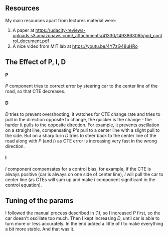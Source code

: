 ## Resources

My main resources apart from lectures material were:
1. A paper at https://udacity-reviews-uploads.s3.amazonaws.com/_attachments/41330/1493863065/pid_control_document.pdf
2. A nice video from MIT lab at https://youtu.be/4Y7zG48uHRo

## The Effect of P, I, D

#### P
*P* component tries to correct error by steering car to the center line of the road, so that CTE decreases.

#### D
*D* tries to prevent overshooting, it watches for CTE change rate and tries to pull in the direction opposite to change,
the quicker is the change - the harder it pulls to the opposite direction. For example, it prevents oscillation on a straight line,
compensating *P's* pull to a center line with a slight pull to the side. But on a sharp turn *D* tries to steer back to the center
 line of the road along with *P* (and *I*) as CTE error is increasing very fast in the wrong direction.

#### I
*I* component compensates for a control bias, for example, if the CTE is always positive (car is always on one side of center line), *I*
will pull the car to center line (as CTEs will sum up and make *I* component significant in the control equation).

## Tuning of the params

I followed the manual process described in (1), so I increased *P* first, so the car doesn't oscillate too much.
Then I kept increasing *D*, until car is able to turn more or less accurately.
In the end added a little of *I* to make everything a bit more stable.
And that was it.